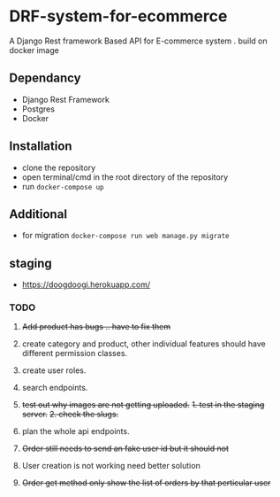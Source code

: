 # DRF-system-for-ecommerce

A Django Rest framework Based API for E-commerce system . build on docker image


## Dependancy

- Django Rest Framework
- Postgres
- Docker


## Installation

- clone the repository
- open terminal/cmd in the root directory of the repository
- run ``` docker-compose up ```


## Additional

- for migration 
`docker-compose run web manage.py migrate`


##  staging

- https://doogdoogi.herokuapp.com/


### TODO

1. ~~Add product has bugs .. have to fix them~~
2. create category and product,  other individual features should have different permission classes.
3. create user roles.
4. search endpoints.
5. ~~test out why images are not getting uploaded.~~
   ~~1. test in the staging server.~~
   ~~2. check the slugs.~~
    
6. plan the whole api endpoints.
7. ~~Order still needs to send an fake user id but it should not~~
8. User creation is not working need better solution
9. ~~Order get method only show the list of orders by that perticular user~~